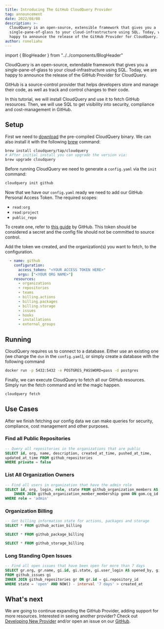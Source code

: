 ```yaml
---
title: Introducing The GitHub CloudQuery Provider
tag: announcement
date: 2022/08/08
description: >-
  CloudQuery is an open-source, extensible framework that gives you a
  single-pane-of-glass to your cloud-infrastructure using SQL. Today, we are
  happy to announce the release of the GitHub Provider for CloudQuery. 
author: roneliahu
---
```


import { BlogHeader } from "../../components/BlogHeader"

<BlogHeader/>

CloudQuery is an open-source, extendable framework that gives you a single-pane-of-glass to your cloud-infrastructure using SQL. Today, we are happy to announce the release of the GitHub Provider for CloudQuery.

GitHub is a source-control provider that helps developers store and manage their code, as well as track and control changes to their code.

In this tutorial, we will install CloudQuery and use it to fetch GitHub resources. Then, we will use SQL to get visibility into security, compliance and cost-management in GitHub.

## Setup

First we need to [download](https://github.com/cloudquery/cloudquery/releases) the pre-compiled CloudQuery binary. We can also install it with the following [brew](https://brew.sh/) command:

```bash
brew install cloudquery/tap/cloudquery
# After initial install you can upgrade the version via:
brew upgrade cloudquery
```

Before running CloudQuery we need to generate a `config.yaml` via the `init` command:

```bash
cloudquery init github
```

Now that we have our `config.yaml` ready we need to add our GitHub Personal Access Token.
The required scopes:

- `read:org`
- `read:project`
- `public_repo`

To create one, refer to [this guide](https://docs.github.com/en/authentication/keeping-your-account-and-data-secure/creating-a-personal-access-token) by GitHub.
This token should be considered a secret and the config file should not be committed to source control.

Add the token we created, and the organization(s) you want to fetch, to the configuration.

```yaml
  - name: github
    configuration:
      access_token: "<YOUR ACCESS TOKEN HERE>"
      orgs: ["<YOUR ORG NAME>"]
    resources:
      - organizations
      - repositories
      - teams
      - billing.actions
      - billing.packages
      - billing.storage
      - issues
      - hooks
      - installations
      - external_groups
```

## Running

CloudQuery requires us to connect to a database. Either use an existing one (we change the `dsn` in the `config.yaml`), or simply create a database with the following command

```bash
docker run -p 5432:5432 -e POSTGRES_PASSWORD=pass -d postgres
```

Finally, we can execute CloudQuery to fetch all our GitHub resources. Simply run the fetch command and let the magic happen.

```bash
cloudquery fetch
```

## Use Cases

After we finish fetching our config data we can make queries for security, compliance, cost management and other purposes.

### Find all Public Repositories

```sql
-- Query all repositories in the organizations that are public
SELECT id, org, name, description, created_at_time, pushed_at_time,
updated_at_time FROM github_repositories
WHERE private = false
```

### List All Organization Owners

```sql
-- Find all users in organization that have the admin role
SELECT id, org, login, role, state FROM github_organization_members AS gom
    INNER JOIN github_organization_member_membership gomm ON gom.cq_id = gomm.organization_member_cq_id
WHERE role = 'admin'
```

### Organization Billing

```sql
-- Get billing information state for actions, packages and storage
SELECT * FROM github_action_billing

SELECT * FROM github_package_billing

SELECT * FROM github_storage_billing
```

### Long Standing Open Issues

```sql
-- Find all open issues that have been open for more than 7 days
SELECT gr.org, gr.name, gi.id, gi.state, gi.user_login AS opened_by, gi.created_at, gi.updated_at
FROM github_issues gi
INNER JOIN github_repositories gr ON gr.id = gi.repository_id
WHERE state = 'open' AND NOW() - interval '7 days' > created_at
```

## What's next

We are going to continue expanding the GitHub Provider, adding support for more resources. Interested in seeing another provider? Check out [Developing New Provider](https://www.cloudquery.io/docs/developers/developing-new-provider) and/or open an issue on our [GitHub](https://github.com/cloudquery/cloudquery).

